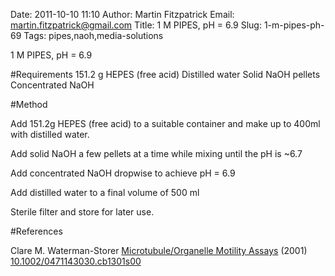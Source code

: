 Date: 2011-10-10 11:10
Author: Martin Fitzpatrick
Email: martin.fitzpatrick@gmail.com
Title: 1 M PIPES, pH = 6.9
Slug: 1-m-pipes-ph-69
Tags: pipes,naoh,media-solutions

1 M PIPES, pH = 6.9





#Requirements
151.2 g HEPES (free acid)
Distilled water
Solid NaOH pellets  Concentrated NaOH


#Method

Add 151.2g HEPES (free acid) to a suitable container and make up to 400ml with distilled water.



Add solid NaOH a few pellets at a time while mixing until the pH is ~6.7



Add concentrated NaOH dropwise to achieve pH = 6.9



Add distilled water to a final volume of 500 ml



Sterile filter and store for later use.





#References


Clare M. Waterman-Storer [Microtubule/Organelle Motility Assays](http://dx.doi.org/10.1002/0471143030.cb1301s00)  (2001)
[10.1002/0471143030.cb1301s00](http://dx.doi.org/10.1002/0471143030.cb1301s00)





